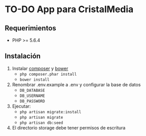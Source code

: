 # TO-DO App para CristalMedia

## Requerimientos

- PHP >= 5.6.4

## Instalación

1. Instalar [composer](https://getcomposer.org/download/) y [bower](https://bower.io/)
    - `php composer.phar install`
    - `bower install`
2. Renombrar .env.example a .env y configurar la base de datos
    - `DB_DATABASE`
    - `DB_USERNAME`
    - `DB_PASSWORD`
3. Ejecutar:
    - `php artisan migrate:install`
    - `php artisan migrate`
    - `php artisan db:seed`
4. El directorio storage debe tener permisos de escritura
